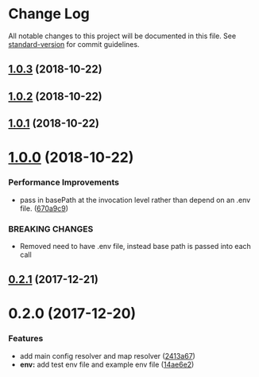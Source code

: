 # Change Log

All notable changes to this project will be documented in this file. See [standard-version](https://github.com/conventional-changelog/standard-version) for commit guidelines.

<a name="1.0.3"></a>
## [1.0.3](https://github.com/web-mech/forst/compare/v1.0.2...v1.0.3) (2018-10-22)



<a name="1.0.2"></a>
## [1.0.2](https://github.com/web-mech/forst/compare/v1.0.1...v1.0.2) (2018-10-22)



<a name="1.0.1"></a>
## [1.0.1](https://github.com/web-mech/forst/compare/v1.0.0...v1.0.1) (2018-10-22)



<a name="1.0.0"></a>
# [1.0.0](https://github.com/web-mech/forst/compare/v0.2.1...v1.0.0) (2018-10-22)


### Performance Improvements

* pass in basePath at the invocation level rather than depend on an .env file. ([670a9c9](https://github.com/web-mech/forst/commit/670a9c9))


### BREAKING CHANGES

* Removed need to have .env file, instead base path is  passed into each call



<a name="0.2.1"></a>
## [0.2.1](https://github.com/web-mech/forst/compare/v0.2.0...v0.2.1) (2017-12-21)



<a name="0.2.0"></a>
# 0.2.0 (2017-12-20)


### Features

* add main config resolver and map resolver ([2413a67](https://github.com/web-mech/forst/commit/2413a67))
* **env:** add test env file and example env file ([14ae6e2](https://github.com/web-mech/forst/commit/14ae6e2))
